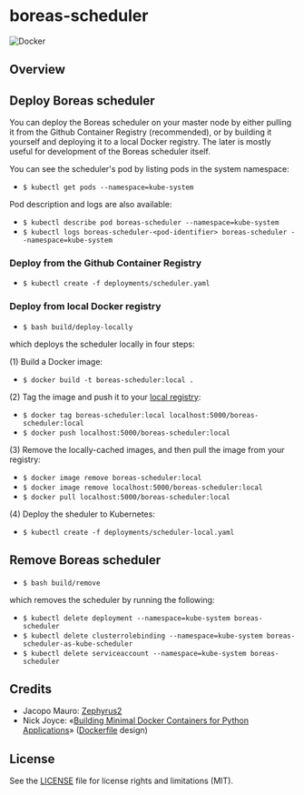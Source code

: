 boreas-scheduler
=============

![Docker](https://github.com/torgeirl/boreas-scheduler/workflows/Docker/badge.svg)

## Overview

## Deploy Boreas scheduler
You can deploy the Boreas scheduler on your master node by either pulling it from the Github Container Registry (recommended), or by building it yourself and deploying it to a local Docker registry. The later is mostly useful for development of the Boreas scheduler itself.

You can see the scheduler's pod by listing pods in the system namespace:
  - `$ kubectl get pods --namespace=kube-system`

Pod description and logs are also available:
  - `$ kubectl describe pod boreas-scheduler --namespace=kube-system`
  - `$ kubectl logs boreas-scheduler-<pod-identifier> boreas-scheduler --namespace=kube-system`

### Deploy from the Github Container Registry
  - `$ kubectl create -f deployments/scheduler.yaml`

### Deploy from local Docker registry
  - `$ bash build/deploy-locally`

which deploys the scheduler locally in four steps:

(1) Build a Docker image:
  - `$ docker build -t boreas-scheduler:local .`

(2) Tag the image and push it to your [local registry](https://docs.docker.com/registry/deploying/):
  - `$ docker tag boreas-scheduler:local localhost:5000/boreas-scheduler:local`
  - `$ docker push localhost:5000/boreas-scheduler:local`

(3) Remove the locally-cached images, and then pull the image from your registry:
  - `$ docker image remove boreas-scheduler:local`
  - `$ docker image remove localhost:5000/boreas-scheduler:local`
  - `$ docker pull localhost:5000/boreas-scheduler:local`

(4) Deploy the sheduler to Kubernetes:
  - `$ kubectl create -f deployments/scheduler-local.yaml`

## Remove Boreas scheduler
  - `$ bash build/remove`

which removes the scheduler by running the following:
  - `$ kubectl delete deployment --namespace=kube-system boreas-scheduler`
  - `$ kubectl delete clusterrolebinding --namespace=kube-system boreas-scheduler-as-kube-scheduler`
  - `$ kubectl delete serviceaccount --namespace=kube-system boreas-scheduler`

## Credits
  - Jacopo Mauro: [Zephyrus2](https://bitbucket.org/jacopomauro/zephyrus2)
  - Nick Joyce: «[Building Minimal Docker Containers for Python Applications](https://blog.realkinetic.com/building-minimal-docker-containers-for-python-applications-37d0272c52f3)» ([Dockerfile](Dockerfile) design)

## License
See the [LICENSE](LICENSE.md) file for license rights and limitations (MIT).
